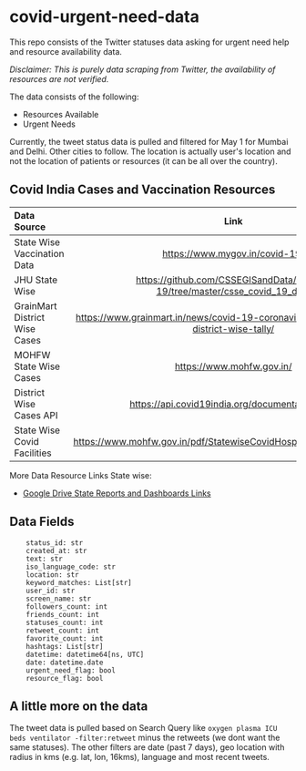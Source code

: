 # covid-urgent-need-data
This repo consists of the Twitter statuses data asking for urgent need help and resource availability data.

*Disclaimer: This is purely data scraping from Twitter, the availability of resources are not verified.* 

The data consists of the following:

- Resources Available
- Urgent Needs 

Currently, the tweet status data is pulled and filtered for May 1 for Mumbai and Delhi. Other cities to follow. The location is actually user's location and not the location of patients or resources (it can be all over the country). 


## Covid India Cases and Vaccination Resources

| Data Source |	Link |	Additonal Link |
| :----------- | :------------: | ---------------: |
|State Wise Vaccination Data	| https://www.mygov.in/covid-19/	| https://www.mohfw.gov.in/pdf/CumulativeCOVIDVaccinationCoverageReport1stMay2021.pdf |
|JHU State Wise	        | https://github.com/CSSEGISandData/COVID-19/tree/master/csse_covid_19_data	| |
|GrainMart District Wise Cases | https://www.grainmart.in/news/covid-19-coronavirus-india-state-and-district-wise-tally/ | |	
|MOHFW State Wise Cases	| https://www.mohfw.gov.in/	| |
|District Wise Cases API	| https://api.covid19india.org/documentation/csv/	| https://coronaclusters.in/ |
|State Wise Covid Facilities	| https://www.mohfw.gov.in/pdf/StatewiseCovidHospitalslink19062020.pdf	| |


More Data Resource Links State wise: 

- [Google Drive State Reports and Dashboards Links](https://docs.google.com/spreadsheets/d/1IOv61NoJ9jOfBXxarxK2vHU3BqIYklY-qFWfXf_CVLQ/edit?usp=sharing)


## Data Fields 

```
    status_id: str
    created_at: str
    text: str
    iso_language_code: str
    location: str
    keyword_matches: List[str]
    user_id: str
    screen_name: str
    followers_count: int
    friends_count: int
    statuses_count: int
    retweet_count: int
    favorite_count: int
    hashtags: List[str]
    datetime: datetime64[ns, UTC]
    date: datetime.date
    urgent_need_flag: bool 
    resource_flag: bool    
```

## A little more on the data

The tweet data is pulled based on Search Query like `oxygen plasma ICU beds ventilator -filter:retweet` minus the retweets (we dont want the same statuses). The other filters are date (past 7 days), geo location with radius in kms (e.g. lat, lon, 16kms), language and most recent tweets. 





